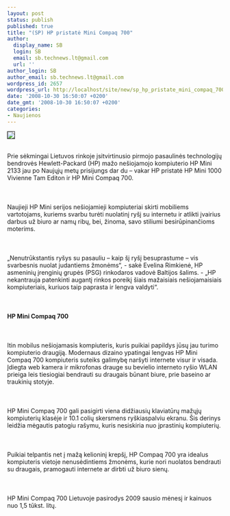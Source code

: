 ```yaml
---
layout: post
status: publish
published: true
title: "(SP) HP pristatė Mini Compaq 700"
author:
  display_name: SB
  login: SB
  email: sb.technews.lt@gmail.com
  url: ''
author_login: SB
author_email: sb.technews.lt@gmail.com
wordpress_id: 2657
wordpress_url: http://localhost/site/new/sp_hp_pristate_mini_compaq_700/
date: '2008-10-30 16:50:07 +0200'
date_gmt: '2008-10-30 16:50:07 +0200'
categories:
- Naujienos
---
```

<div class="imgright"><img src="http://tbn0.google.com/images?q=tbn:dALcxnxXEibHtM:http://blog.enterpriseitplanet.com/green/blog/blogpost_img/hp_mini-note_2133.jpg" border="1"></div>
<p><br>Prie sėkmingai Lietuvos rinkoje įsitvirtinusio pirmojo pasaulinės technologijų bendrovės Hewlett-Packard (HP) mažo nešiojamojo kompiuterio  HP Mini 2133 jau po Naujųjų metų prisijungs dar du  – vakar HP pristatė HP Mini 1000 Vivienne Tam Editon ir HP Mini Compaq 700.<br />
<br><br />
<br>Naujieji HP Mini serijos nešiojamieji kompiuteriai skirti mobiliems vartotojams, kuriems svarbu turėti nuolatinį ryšį su internetu ir atlikti įvairius darbus už biuro ar namų ribų, bei, žinoma, savo stiliumi besirūpinančioms moterims.<br />
<br><br />
<br>„Nenutrūkstantis ryšys su pasauliu – kaip šį ryšį besuprastume – vis svarbesnis nuolat judantiems žmonėms“, - sakė Evelina Rimkienė, HP asmeninių įrenginių grupės (PSG) rinkodaros vadovė Baltijos šalims. - „HP nekantrauja patenkinti augantį rinkos poreikį šiais mažaisiais nešiojamaisiais kompiuteriais, kuriuos taip paprasta ir lengva valdyti“.<br />
<br><br />
<br><b>HP Mini Compaq 700</b><br />
<br><br />
<br>Itin mobilus nešiojamasis kompiuteris, kuris puikiai papildys jūsų jau turimo kompiuterio draugiją. Modernaus dizaino ypatingai lengvas HP Mini Compaq 700 kompiuteris suteiks galimybę naršyti internete visur ir visada. Įdiegta web kamera ir mikrofonas drauge su bevielio interneto ryšio WLAN prieiga leis tiesiogiai bendrauti su draugais būnant biure, prie baseino ar traukinių stotyje.<br />
<br><br />
<br>HP Mini Compaq 700 gali pasigirti viena didžiausių klaviatūrų mažųjų kompiuterių klasėje ir 10.1 colių skersmens ryškiaspalviu ekranu. Šis derinys leidžia mėgautis patogiu rašymu, kuris nesiskiria nuo įprastinių kompiuterių.<br />
<br><br />
<br>Puikiai telpantis net į mažą kelioninį krepšį, HP Compaq 700 yra idealus kompiuteris vietoje nenusėdintiems žmonėms, kurie nori nuolatos bendrauti su draugais, pramogauti internete ar dirbti už biuro sienų.<br />
<br><br />
<br>HP Mini Compaq 700 Lietuvoje pasirodys 2009 sausio mėnesį ir kainuos nuo 1,5 tūkst. litų.<br />
<br></p>
